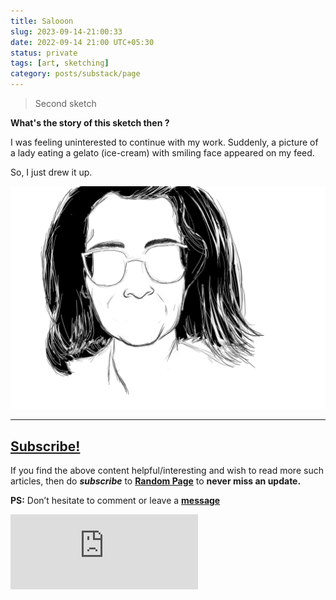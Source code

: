 ```yaml
---
title: Salooon
slug: 2023-09-14-21:00:33
date: 2022-09-14 21:00 UTC+05:30
status: private
tags: [art, sketching]
category: posts/substack/page
---
```


> Second sketch 

**What's the story of this sketch then ?** 

I was feeling uninterested to continue with my work. Suddenly, a picture of a lady eating a gelato (ice-cream) with smiling face appeared on my feed. 

So, I just drew it up. 

![](/images/Saloni.png)

---
## [Subscribe!]()
If you find the above content helpful/interesting and wish to read more such articles, then do _**subscribe**_ to [**Random Page**](https://randompage8.substack.com/) to **never miss an update.**

**PS:** Don’t hesitate to comment or leave a **[message](https://twitter.com/randompage008)**
<div class="row">
	<iframe src="https://randompage8.substack.com/embed" max-width="480" height="120" frameborder="0" scrolling="no" class="centred"></iframe>
	<br>
</div>